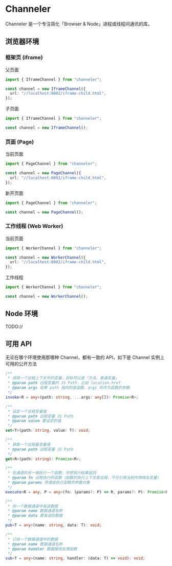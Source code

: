 # Channeler

Channeler 是一个专注简化「Browser & Node」进程或线程间通讯的库。

## 浏览器环境

### 框架页 (iframe)

父页面
```ts
import { IframeChannel } from "channeler";

const channel = new IframeChannel({
  url: "//localhost:6002/iframe-child.html",
});
```

子页面
```ts
import { IframeChannel } from "channeler";

const channel = new IframeChannel();
```

### 页面 (Page)

当前页面
```ts
import { PageChannel } from "channeler";

const channel = new PageChannel({
  url: "//localhost:6002/iframe-child.html",
});
```

新开页面
```ts
import { PageChannel } from "channeler";

const channel = new PageChannel();
```

### 工作线程 (Web Worker)

当前页面
```ts
import { WorkerChannel } from "channeler";

const channel = new WorkerChannel({
  url: "//localhost:6002/iframe-child.html",
});
```

工作线程
```ts
import { WorkerChannel } from "channeler";

const channel = new WorkerChannel();
```

## Node 环境

TODO://

## 可用 API

无论在哪个环境使用那哪种 Channel，都有一致的 API，如下是 Channel 实例上可用的公开方法

```ts
/**
 * 调用一个远程上下文中的变量，目标可以是「方法、普通变量」
 * @param path 远程变量的 JS Path，比如 location.href
 * @param args 如果 path 指向的是函数，args 将作为函数的参数
 */
invoke<R = any>(path: string, ...args: any[]): Promise<R>;

/**
 * 设定一个远程变量值
 * @param path 远程变量 JS Path
 * @param value 要设定的值
 */
set<T>(path: string, value: T): void;

/**
 * 获取一个远程量变量值
 * @param path 远程变量 JS Path
 */
get<R>(path: string): Promise<R>;

/**
 * 在通道的另一端执行一个函数，并把执行结果返回
 * @param fn 远程执行的函数（函数的执行上下文是远程，不可引用当前作用域名变量）
 * @param params 传递给执行函数的参数对象
 */
execute<R = any, P = any>(fn: (params?: P) => R, params?: P): Promise<R>;

/**
 * 向一个数据通道中发送数据
 * @param name 数据通道名称
 * @param data 要发送的数据
 */
pub<T = any>(name: string, data: T): void;

/**
 * 订阅一个数据通道中的数据
 * @param name 数据通道名称
 * @param handler 数据接收处理函数
 */
sub<T = any>(name: string, handler: (data: T) => void): void;
```
